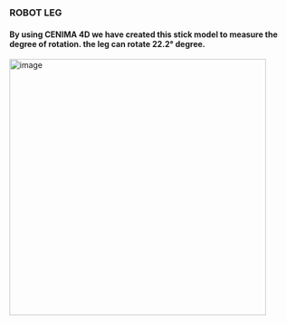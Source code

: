 ### ROBOT LEG



#### By using CENIMA 4D we have created this stick model to measure the degree of rotation. the leg can rotate 22.2° degree.


<img width="453" alt="image" src="https://user-images.githubusercontent.com/107954336/179451396-12b68973-5d75-4226-ae42-ed7f2f90bf30.png">
